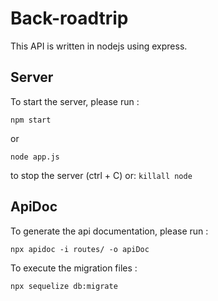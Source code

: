 # Back-roadtrip
This API is written in nodejs using express.

## Server
To start the server, please run :

`npm start`

or

`node app.js`

to stop the server (ctrl + C) or:
`killall node`

## ApiDoc
To generate the api documentation, please run :

`npx apidoc -i routes/ -o apiDoc`

To execute the migration files :

`npx sequelize db:migrate`